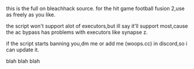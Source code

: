 this is the full on bleachhack source. for the hit game football fusion 2,use as freely as you like.

the script won't support alot of executors,but ill say it'll support most,cause the ac bypass has problems with executors like synapse z.

if the script starts banning you,dm me or add me (woops.cc) in discord,so i can update it.

blah blah blah
